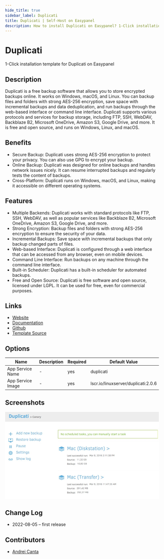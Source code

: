 ```yaml
---
hide_title: true
sidebar_label: Duplicati
title: Duplicati | Self-Host on Easypanel
description: How to install Duplicati on Easypanel? 1-Click installation template for Duplicati on Easypanel
---
```


<!-- generated -->

# Duplicati

1-Click installation template for Duplicati on Easypanel

## Description

Duplicati is a free backup software that allows you to store encrypted backups online. It works on Windows, macOS, and Linux. You can backup files and folders with strong AES-256 encryption, save space with incremental backups and data deduplication, and run backups through the web-based interface or command line interface. Duplicati supports various protocols and services for backup storage, including FTP, SSH, WebDAV, Backblaze B2, Microsoft OneDrive, Amazon S3, Google Drive, and more. It is free and open source, and runs on Windows, Linux, and macOS.

## Benefits

- Secure Backup: Duplicati uses strong AES-256 encryption to protect your privacy. You can also use GPG to encrypt your backup.
- Online Backup: Duplicati was designed for online backups and handles network issues nicely. It can resume interrupted backups and regularly tests the content of backups.
- Cross-Platform: Duplicati runs on Windows, macOS, and Linux, making it accessible on different operating systems.

## Features

- Multiple Backends: Duplicati works with standard protocols like FTP, SSH, WebDAV, as well as popular services like Backblaze B2, Microsoft OneDrive, Amazon S3, Google Drive, and more.
- Strong Encryption: Backup files and folders with strong AES-256 encryption to ensure the security of your data.
- Incremental Backups: Save space with incremental backups that only backup changed parts of files.
- Web-based Interface: Duplicati is configured through a web interface that can be accessed from any browser, even on mobile devices.
- Command Line Interface: Run backups on any machine through the command line interface.
- Built-in Scheduler: Duplicati has a built-in scheduler for automated backups.
- Free and Open Source: Duplicati is free software and open source, licensed under LGPL. It can be used for free, even for commercial purposes.

## Links

- [Website](https://www.duplicati.com/)
- [Documentation](https://duplicati.readthedocs.io/en/latest/)
- [Github](https://github.com/duplicati/duplicati)
- [Template Source](https://github.com/easypanel-io/templates/tree/main/templates/duplicati)

## Options

Name | Description | Required | Default Value
-|-|-|-
App Service Name | - | yes | duplicati
App Service Image | - | yes | lscr.io/linuxserver/duplicati:2.0.6

## Screenshots

![Duplicati Screenshot](./assets/screenshot.jpg)

## Change Log

- 2022-08-05 – first release

## Contributors

- [Andrei Canta](https://github.com/deiucanta)
